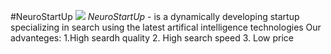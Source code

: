 #NeuroStartUp
![](https://netology-code.github.io/git-homeworks/introduction/assets/logo.png)
*NeuroStartUp* - is a dynamically developing startup specializing in search using the latest artifical intelligence technologies
Our advanteges:
1.High seardh quality
2. High search speed
3. Low price 
